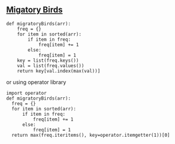 ## [Migatory Birds](https://www.hackerrank.com/challenges/migratory-birds/problem)

```{Python}
def migratoryBirds(arr):
    freq = {}
    for item in sorted(arr):
        if item in freq:
            freq[item] += 1
        else:
            freq[item] = 1
    key = list(freq.keys())
    val = list(freq.values())
    return key[val.index(max(val))]
```    

or using operator library

```{Java}
import operator
def migratoryBirds(arr):
  freq = {}
  for item in sorted(arr):
      if item in freq:
          freq[item] += 1
      else:
          freq[item] = 1
  return max(freq.iteritems(), key=operator.itemgetter(1))[0]
```
